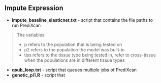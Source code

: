 ## Impute Expression 
- **impute_baseline_elasticnet.txt** - script that contains the file paths to run PrediXcan
> The variables 
> * p refers to the population that is being tested on
> * p2 refers to the population the model was built-in
> * tiss refers to the tissue type being tested in, refer to cross-tissue when the populations are in different tissue types 
- **qsub_loop.txt** - script that queues multiple jobs of PrediXcan
- **genetic_pi1.R** - script that 
